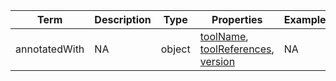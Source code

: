 |Term | Description | Type | Properties | Example | Enum|
| ---| ---| ---| ---| ---| --- |
| annotatedWith | NA | object | [toolName](./toolName.md), [toolReferences](./toolReferences.md), [version](./version.md) | NA | NA|
